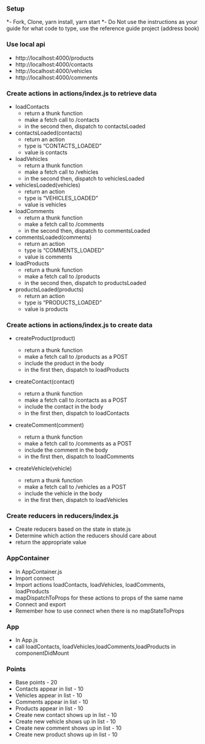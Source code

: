 ### Setup
*- Fork, Clone, yarn install, yarn start
*- Do Not use the instructions as your guide for what code to type, use the reference guide project (address book)

### Use local api
* http://localhost:4000/products
* http://localhost:4000/contacts
* http://localhost:4000/vehicles
* http://localhost:4000/comments


### Create actions in actions/index.js to retrieve data
* loadContacts
    * return a thunk function
    * make a fetch call to /contacts
    * in the second then, dispatch to contactsLoaded
* contactsLoaded(contacts)
    * return an action
    * type is “CONTACTS_LOADED”
    * value is contacts
* loadVehicles
    * return a thunk function
    * make a fetch call to /vehicles
    * in the second then, dispatch to vehiclesLoaded
* vehiclesLoaded(vehicles)
    * return an action
    * type is “VEHICLES_LOADED”
    * value is vehicles
* loadComments
    * return a thunk function
    * make a fetch call to /comments
    * in the second then, dispatch to commentsLoaded
* commentsLoaded(comments)
    * return an action
    * type is “COMMENTS_LOADED”
    * value is comments
* loadProducts
    * return a thunk function
    * make a fetch call to /products
    * in the second then, dispatch to productsLoaded
* productsLoaded(products)
    * return an action
    * type is “PRODUCTS_LOADED”
    * value is products

### Create actions in actions/index.js to create data
* createProduct(product)
   * return a thunk function
   * make a fetch call to /products as a POST
   * include the product in the body
   * in the first then, dispatch to loadProducts

* createContact(contact)
   * return a thunk function
   * make a fetch call to /contacts as a POST
   * include the contact in the body
   * in the first then, dispatch to loadContacts

* createComment(comment)
   * return a thunk function
   * make a fetch call to /comments as a POST
   * include the comment in the body
   * in the first then, dispatch to loadComments

* createVehicle(vehicle)
   * return a thunk function
   * make a fetch call to /vehicles as a POST
   * include the vehicle in the body
   * in the first then, dispatch to loadVehicles

### Create reducers in reducers/index.js
* Create reducers based on the state in state.js
* Determine which action the reducers should care about
* return the appropriate value

### AppContainer
* In AppContainer.js
* Import connect
* Import actions loadContacts, loadVehicles, loadComments, loadProducts
* mapDispatchToProps for these actions to props of the same name
* Connect and export
* Remember how to use connect when there is no mapStateToProps

### App
* In App.js
* call loadContacts, loadVehicles,loadComments,loadProducts in componentDidMount

### Points
* Base points - 20
* Contacts appear in list - 10
* Vehicles appear in list - 10
* Comments appear in list - 10
* Products appear in list - 10
* Create new contact shows up in list - 10
* Create new vehicle shows up in list - 10
* Create new comment shows up in list - 10
* Create new product shows up in list - 10
